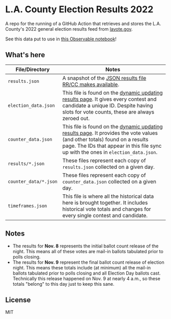 # L.A. County Election Results 2022

A repo for the running of a GitHub Action that retrieves and stores the L.A. County's 2022 general election results feed from [lavote.gov](https://results.lavote.gov/#year=2022&election=4300).

See this data put to use in [this Observable notebook](https://observablehq.com/@rdmurphy/la-county-2022-general-election-results-trends)!

## What's here

| File/Directory  | Notes |
| ------------- | ------------- |
| `results.json`  | A snapshot of the [JSON results file RR/CC makes available](https://www.lavote.gov/home/voting-elections/current-elections/election-results-file-downloads).   |
| `election_data.json` | This file is found on the [dynamic updating results page](https://results.lavote.gov/#year=2022&election=4300). It gives every contest and candidate a unique ID. Despite having slots for vote counts, these are always zeroed out.   |
| `counter_data.json` | This file is found on the [dynamic updating results page](https://results.lavote.gov/#year=2022&election=4300). It provides the vote values (and other totals) found on a results page. The IDs that appear in this file sync up with the ones in `election_data.json`. |
| `results/*.json` | These files represent each copy of `results.json` collected on a given day. |
| `counter_data/*.json` | These files represent each copy of `counter_data.json` collected on a given day. |
| `timeframes.json` | This file is where all the historical data here is brought together. It includes historical vote totals and changes for every single contest and candidate. |

## Notes

- The results for **Nov. 8** represents the initial ballot count release of the night. This means all of these votes are mail-in ballots tabulated prior to polls closing.
- The results for **Nov. 9** represent the final ballot count release of election night. This means these totals include (at minimum) all the mail-in ballots tabulated prior to polls closing and all Election Day ballots cast. Technically this release happened on Nov. 9 at nearly 4 a.m., so these totals "belong" to this day just to keep this sane.

## License

MIT
